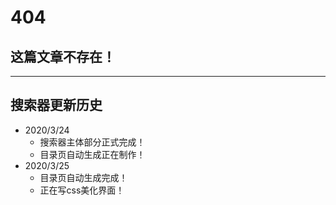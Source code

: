 # 404

## 这篇文章不存在！

---

## 搜索器更新历史

* 2020/3/24
  * 搜索器主体部分正式完成！
  * 目录页自动生成正在制作！
* 2020/3/25
  * 目录页自动生成完成！
  * 正在写css美化界面！
